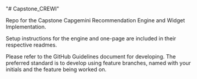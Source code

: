 "# Capstone_CREWI" 

Repo for the Capstone Capgemini Recommendation Engine and Widget Implementation.

Setup instructions for the engine and one-page are included in their respective readmes.

Please refer to the GitHub Guidelines document for developing. The preferred standard is to develop using feature branches, named with your initials and the feature being worked on.
